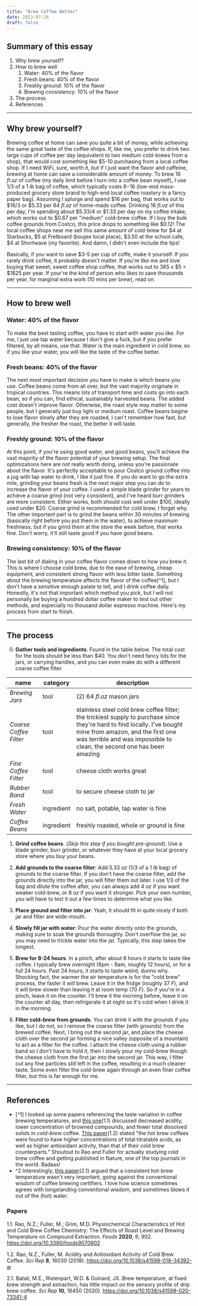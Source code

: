 ```yaml
---
title: "Brew Coffee Better"
date: 2023-07-26
draft: false
---
```


## Summary of this essay
1. Why brew yourself?
2. How to brew well
	1. Water: 40% of the flavor
	2. Fresh beans: 40% of the flavor
	3. Freshly ground: 10% of the flavor
	4. Brewing consistency: 10% of the flavor
3. The process
4. References

---
## Why brew yourself?
Brewing coffee at home can save you quite a bit of money, while achieving the same great taste of the coffee shops. If, like me, you prefer to drink two large cups of coffee per day (equivalent to two medium cold-brews from a shop), that would cost something like $5-10 purchasing from a local coffee shop. If I need WiFi, sure, worth it, but if I just want the flavor and caffeine, brewing at home can save a considerable amount of money. To brew 16 *fl.oz* of coffee (my daily limit before I turn into a coffee bean myself), I use 1/3 of a 1 *lb* bag of coffee, which typically costs $8-$16 (low-end mass-produced grocery store brand to high-end local coffee roastery in a fancy paper bag). Assuming I splurge and spend $16 per bag, that works out to $16/3 or $5.33 per 64 *fl.oz* of home-made coffee. Drinking 16 *fl.oz* of this per day, I'm spending about $5.33/4 or $1.33 per day on my coffee intake, which works out to $0.67 per "medium" cold-brew coffee. If I buy the bulk coffee grounds from Costco, this price drops to something like $0.12! The local coffee shops near me sell this same amount of cold-brew for $4 at Starbucks, $5 at Fretboard (boujee local place), $3.50 at the school cafe, $4 at Shortwave (my favorite). And damn, I didn't even include the tips!

Basically, if you want to save $3-5 per cup of coffe, make it yourself. If you rarely drink coffee, it probably doesn't matter. If you're like me and love buying that sweet, sweet coffee shop coffee, that works out to 365 x $5 = $1825 per year. If your're the kind of person who likes to save thousands per year, for marginal extra work (10 mins per brew), read on.

---
## How to brew well

### Water: 40% of the flavor
To make the best tasting coffee, you have to start with water you like. For me, I just use tap water because I don't give a fuck, but if you prefer filtered, by all means, use that. Water is the main ingredient in cold brew, so if you like your water, you will like the taste of the coffee better.

### Fresh beans: 40% of the flavor
The next most important decision you have to make is which beans you use. Coffee beans come from all over, but the vast majority originate in tropical countries. This means lots of transport time and costs go into each bean, so if you can, find ethical, sustainably harvested beans. The added cost doesn't improve flavor. Otherwise, the roast style may matter to some people, but I generally just buy light or medium roast. Coffee beans begine to lose flavor slowly after they are roasted, I can't remember how fast, but generally, the fresher the roast, the better it will taste.

### Freshly ground: 10% of the flavor
At this point, if you're using good water, and good beans, you'll achieve the vast majority of the flavor potential of your brewing setup. The final optimizations here are not really worth doing, unless you're passionate about the flavor. It's perfectly acceptable to pour Costco ground coffee into a jug with tap water to drink, I like it just fine. If you do want to go the extra mile, grinding your beans fresh is the next major step you can do to increase the flavor of your coffee. I used a simple blade grinder for years to achieve a coarse grind (not very consistent), and I've heard burr grinders are more consistent. Either works, both should cost well under $100, ideally used under $20. Coarse grind is recommended for cold brew, I forget why. The other important part is to grind the beans within 30 minutes of brewing (basically right before you put them in the water), to achieve maximum freshness, but if you grind them at the store the week before, that works fine. Don't worry, it'll still taste good if you have good beans.

### Brewing consistency: 10% of the flavor
The last bit of dialing in your coffee flavor comes down to how you brew it. This is where I choose cold brew, due to the ease of brewing, cheap equipment, and consistent strong flavor with less bitter taste. Something about the brewing temperature affects the flavor of the coffee[^1], but I don't have a sensitive enough palate to tell, and I drink coffee daily. Honestly, it's not that important which method you pick, but I will not personally be buying a hundred dollar coffee maker to test out other methods, and especially no thousand dollar espresso machine. Here's my process from start to finish.

---
## The process

0. **Gather tools and ingredients**. Found in the table below. The total cost for the tools should be less than $40. You don't need fancy lids for the jars, or carrying handles, and you can even make do with a different coarse coffee filter.

| name                   | category   | description                                                                                                                                                                                                                             |
| ---------------------- | ---------- | --------------------------------------------------------------------------------------------------------------------------------------------------------------------------------------------------------------------------------------- |
| *Brewing Jars*         | tool     | (2) 64 *fl.oz* mason jars                                                                                                                                                                                                               |
| *Coarse Coffee Filter* | tool     | stainless steel cold brew coffee filter; the trickiest supply to purchase since they're hard to find locally. I've bought mine from amazon, and the first one was terrible and was impossible to clean, the second one has been amazing |
| *Fine Coffee Filter*   | tool     | cheese cloth works great                                                                                                                                                                                                                |
| *Rubber Band*          | tool     | to secure cheese cloth to jar                                                                                                                                                                                                           |
| *Fresh Water*          | ingredient | no salt, potable, tap water is fine                                                                                                                                                                                                     |
| *Coffee Beans*         | ingredient | freshly roasted, whole or ground is fine                                                                                                                                                                                                |

1. **Grind coffee beans**. (*Skip this step if you bought pre-ground*). Use a blade grinder, burr grinder, or whatever they have at your local grocery store where you buy your beans.

2. **Add grounds to the coarse filter**: Add 5.33 *oz* (1/3 of a 1 *lb* bag) of grounds to the coarse filter. If you don't have the coarse filter, add the grounds directly into the jar, you will filter them out later. I use 1/3 of the bag and dilute the coffee after, you can always add 4 *oz* if you want weaker cold-brew, or 8 *oz* if you want it stronger. Pick your own number, you will have to test it out a few times to determine what you like.

3. **Place ground and filter into jar**: Yeah, it should fit in quite nicely if both jar and filter are wide-mouth.

4. **Slowly fill jar with water**: Pour the water directly onto the grounds, making sure to soak the grounds thoroughly. Don't overflow the jar, so you may need to trickle water into the jar. Typically, this step takes the longest.

5. **Brew for 8-24 hours**. In a pinch, after about 8 hours it starts to taste like coffee. I typically brew overnight (8pm - 8am, roughly 12 hours), or for a full 24 hours. Past 24 hours, it starts to taste weird, dunno why. Shocking fact, the warmer the air temperature is for the "cold brew" process, the faster it will brew. Leave it in the fridge (roughly 37 *F*), and it will brew slower than leaving it at room temp (70 *F*). So if you're in a pinch, leave it on the counter. I'll brew it the morning before, leave it on the counter all day, then refrigerate it at night so it's cold when I drink it in the morning.

6. **Filter cold-brew from grounds**. You can drink it with the grounds if you like, but I do not, so I remove the coarse filter (with grounds) from the brewed coffee. Next, I bring out the second jar, and place the cheese cloth over the second jar forming a nice valley (opposite of a mountain) to act as a filter for the coffee. I attach the cheese cloth using a rubber band so I don't have to hold it, then I slowly pour my cold-brew though the cheese cloth from the first jar into the second jar. This way, I filter out any fine particles still left in the coffee, resulting in a much cleaner taste. Some even filter the cold-brew again through an even finer coffee filter, but this is far enough for me.

---
## References
- [^1] I looked up some papers referencing the taste variation in coffee brewing temperatures, and [this one](https://www.mdpi.com/2304-8158/9/7/902)(1.1) discussed decreased acidity, lower concentration of browned compounds, and fewer total dissolved solids in *cold-brew* coffee. [This paper](https://www.nature.com/articles/s41598-018-34392-w)(1.2) stated "the hot brew coffees were found to have higher concentrations of total titratable acids, as well as higher antioxidant activity, than that of their cold brew counterparts." Shoutout to Rao and Fuller for actually studying cold brew coffee and getting published in Nature, one of the top journals in the world. Badass!
- ^2 Interestingly, [this paper](https://www.nature.com/articles/s41598-020-73341-4)(2.1) argued that a consistent hot-brew temperature wasn't very important, going against the conventional wisdom of coffee brewing certifiers. I love how science sometimes agrees with longstanding conventional wisdom, and sometimes blows it out of the (hot) water.

### Papers
1.1. Rao, N.Z.; Fuller, M.; Grim, M.D. Physiochemical Characteristics of Hot and Cold Brew Coffee Chemistry: The Effects of Roast Level and Brewing Temperature on Compound Extraction. _Foods_ **2020**, _9_, 902. https://doi.org/10.3390/foods9070902

1.2. Rao, N.Z., Fuller, M. Acidity and Antioxidant Activity of Cold Brew Coffee. _Sci Rep_ **8**, 16030 (2018). https://doi.org/10.1038/s41598-018-34392-w

2.1. Batali, M.E., Ristenpart, W.D. & Guinard, JX. Brew temperature, at fixed brew strength and extraction, has little impact on the sensory profile of drip brew coffee. _Sci Rep_ **10**, 16450 (2020). https://doi.org/10.1038/s41598-020-73341-4
